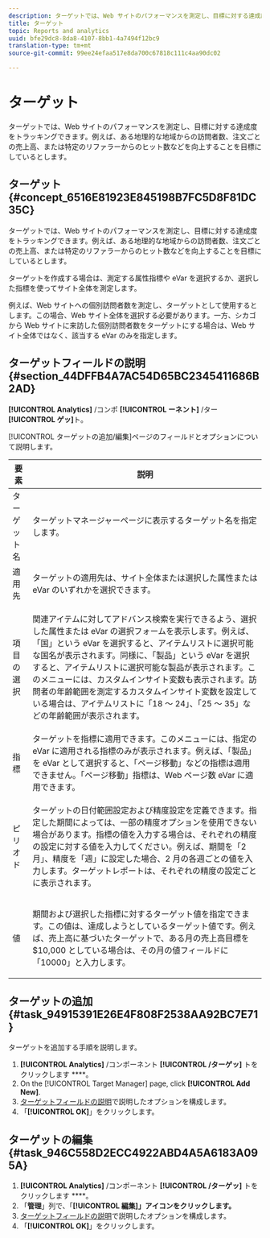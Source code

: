 ```yaml
---
description: ターゲットでは、Web サイトのパフォーマンスを測定し、目標に対する達成度をトラッキングできます。例えば、ある地理的な地域からの訪問者数、注文ごとの売上高、または特定のリファラーからのヒット数などを向上することを目標にしているとします。
title: ターゲット
topic: Reports and analytics
uuid: bfe29dc8-8da8-4107-8bb1-4a7494f12bc9
translation-type: tm+mt
source-git-commit: 99ee24efaa517e8da700c67818c111c4aa90dc02

---
```



# ターゲット

ターゲットでは、Web サイトのパフォーマンスを測定し、目標に対する達成度をトラッキングできます。例えば、ある地理的な地域からの訪問者数、注文ごとの売上高、または特定のリファラーからのヒット数などを向上することを目標にしているとします。

## ターゲット {#concept_6516E81923E845198B7FC5D8F81DC35C}

ターゲットでは、Web サイトのパフォーマンスを測定し、目標に対する達成度をトラッキングできます。例えば、ある地理的な地域からの訪問者数、注文ごとの売上高、または特定のリファラーからのヒット数などを向上することを目標にしているとします。

ターゲットを作成する場合は、測定する属性指標や eVar を選択するか、選択した指標を使ってサイト全体を測定します。

例えば、Web サイトへの個別訪問者数を測定し、ターゲットとして使用するとします。この場合、Web サイト全体を選択する必要があります。一方、シカゴから Web サイトに来訪した個別訪問者数をターゲットにする場合は、Web サイト全体ではなく、該当する eVar のみを指定します。

## ターゲットフィールドの説明 {#section_44DFFB4A7AC54D65BC2345411686B2AD}

**[!UICONTROL Analytics]** /コンポ **[!UICONTROL ーネント]** /ター **[!UICONTROL ゲッ]**&#x200B;ト。

[!UICONTROL ターゲットの追加/編集]ページのフィールドとオプションについて説明します。

<table id="table_E08728BECC204DF59F0AC99957A68CAE"> 
 <thead> 
  <tr> 
   <th colname="col1" class="entry"> 要素 </th> 
   <th colname="col2" class="entry"> 説明 </th> 
  </tr> 
 </thead>
 <tbody> 
  <tr> 
   <td colname="col1"> ターゲット名 </td> 
   <td colname="col2"><span class="wintitle">ターゲットマネージャー</span>ページに表示するターゲット名を指定します。 </td> 
  </tr> 
  <tr> 
   <td colname="col1"> 適用先 </td> 
   <td colname="col2"> ターゲットの適用先は、サイト全体または選択した属性または eVar のいずれかを選択できます。 </td> 
  </tr> 
  <tr> 
   <td colname="col1"> 項目の選択 </td> 
   <td colname="col2"> <p>関連アイテムに対してアドバンス検索を実行できるよう、選択した属性または eVar の選択フォームを表示します。‎例えば、「<span class="uicontrol">国</span>」という eVar を選択すると、アイテムリストに選択可能な国名が表示されます。同様に、「<span class="uicontrol">製品</span>」という eVar を選択すると、アイテムリストに選択可能な製品が表示されます。このメニューには、カスタムインサイト変数も表示されます。訪問者の年齢範囲を測定するカスタムインサイト変数を設定している場合は、アイテムリストに「18 ～ 24」、「25 ～ 35」などの年齢範囲が表示されます。 </p> </td> 
  </tr> 
  <tr> 
   <td colname="col1"> 指標 </td> 
   <td colname="col2">ターゲットを指標に適用できます。このメニューには、指定の eVar に適用される指標のみが表示されます。例えば、「<span class="uicontrol">製品</span>」を eVar として選択すると、「<span class="uicontrol">ページ移動</span>」などの指標は適用できません。「<span class="uicontrol">ページ移動</span>」指標は、Web ページ数 eVar に適用できます。 </td> 
  </tr> 
  <tr> 
   <td colname="col1"> ピリオド </td> 
   <td colname="col2"> <p>ターゲットの<span class="uicontrol">日付範囲</span>設定および<span class="uicontrol">精度</span>設定を定義できます。指定した期間によっては、一部の精度オプションを使用できない場合があります。指標の値を入力する場合は、それぞれの精度の設定に対する値を入力してください。例えば、期間を「2 月」、精度を「週」に設定した場合、2 月の各週ごとの値を入力します。ターゲットレポートは、それぞれの精度の設定ごとに表示されます。 </p> </td> 
  </tr> 
  <tr> 
   <td colname="col1"> 値 </td> 
   <td colname="col2"> <p>期間および選択した指標に対するターゲット値を指定できます。この値は、達成しようとしているターゲット値です。例えば、売上高に基づいたターゲットで、ある月の売上高目標を $10,000 としている場合は、その月の値フィールドに「10000」と入力します。 </p> </td> 
  </tr> 
 </tbody> 
</table>

## ターゲットの追加 {#task_94915391E26E4F808F2538AA92BC7E71}

ターゲットを追加する手順を説明します。

<!-- 

t_add_a_target.xml

 -->

1. **[!UICONTROL Analytics]** /コンポーネント **[!UICONTROL /ターゲッ]** トをクリックします ****。
1. On the [!UICONTROL Target Manager] page, click **[!UICONTROL Add New]**.
1. [ターゲットフィールドの説明](/help/analyze/reports-analytics/targets.md#section_44DFFB4A7AC54D65BC2345411686B2AD)で説明したオプションを構成します。
1. 「**[!UICONTROL OK]**」をクリックします。

## ターゲットの編集 {#task_946C558D2ECC4922ABD4A5A6183A095A}

1. **[!UICONTROL Analytics]** /コンポーネント **[!UICONTROL /ターゲッ]** トをクリックします ****。
1.  「**管理**」列で、「**[!UICONTROL 編集]」アイコンをクリックします。**
1. [ターゲットフィールドの説明](/help/analyze/reports-analytics/targets.md#section_44DFFB4A7AC54D65BC2345411686B2AD)で説明したオプションを構成します。
1. 「**[!UICONTROL OK]**」をクリックします。
